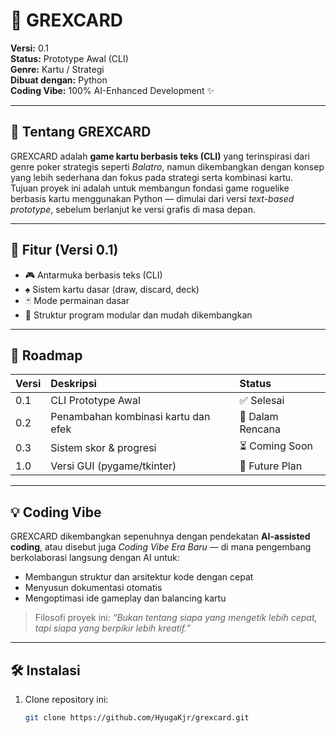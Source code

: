 # 🎴 GREXCARD

**Versi:** 0.1  
**Status:** Prototype Awal (CLI)  
**Genre:** Kartu / Strategi  
**Dibuat dengan:** Python  
**Coding Vibe:** 100% AI-Enhanced Development ✨  

---

## 🧠 Tentang GREXCARD
GREXCARD adalah **game kartu berbasis teks (CLI)** yang terinspirasi dari genre poker strategis seperti *Balatro*, namun dikembangkan dengan konsep yang lebih sederhana dan fokus pada strategi serta kombinasi kartu.  
Tujuan proyek ini adalah untuk membangun fondasi game roguelike berbasis kartu menggunakan Python — dimulai dari versi *text-based prototype*, sebelum berlanjut ke versi grafis di masa depan.

---

## 🚀 Fitur (Versi 0.1)
- 🎮 Antarmuka berbasis teks (CLI)  
- ♠️ Sistem kartu dasar (draw, discard, deck)  
- 🃏 Mode permainan dasar  
- 💾 Struktur program modular dan mudah dikembangkan  

---

## 🧩 Roadmap
| Versi | Deskripsi | Status |
|:------|:-----------|:--------|
| 0.1 | CLI Prototype Awal | ✅ Selesai |
| 0.2 | Penambahan kombinasi kartu dan efek | 🔄 Dalam Rencana |
| 0.3 | Sistem skor & progresi | ⏳ Coming Soon |
| 1.0 | Versi GUI (pygame/tkinter) | 🚧 Future Plan |

---

## 💡 Coding Vibe
GREXCARD dikembangkan sepenuhnya dengan pendekatan **AI-assisted coding**, atau disebut juga *Coding Vibe Era Baru* — di mana pengembang berkolaborasi langsung dengan AI untuk:
- Membangun struktur dan arsitektur kode dengan cepat  
- Menyusun dokumentasi otomatis  
- Mengoptimasi ide gameplay dan balancing kartu  

> Filosofi proyek ini: *“Bukan tentang siapa yang mengetik lebih cepat, tapi siapa yang berpikir lebih kreatif.”*

---

## 🛠️ Instalasi
1. Clone repository ini:
   ```bash
   git clone https://github.com/HyugaKjr/grexcard.git
